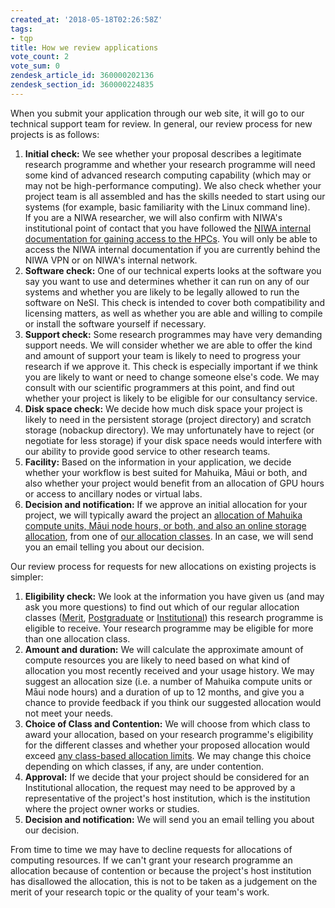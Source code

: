 ```yaml
---
created_at: '2018-05-18T02:26:58Z'
tags:
- tqp
title: How we review applications
vote_count: 2
vote_sum: 0
zendesk_article_id: 360000202136
zendesk_section_id: 360000224835
---
```


When you submit your application through our web site, it will go to our
technical support team for review. In general, our review process for
new projects is as follows:

1. **Initial check:** We see whether your proposal describes a
    legitimate research programme and whether your research programme
    will need some kind of advanced research computing capability (which
    may or may not be high-performance computing). We also check whether
    your project team is all assembled and has the skills needed to
    start using our systems (for example, basic familiarity with the
    Linux command line).  
    If you are a NIWA researcher, we will also confirm with NIWA's
    institutional point of contact that you have followed the
    [NIWA internal documentation for gaining access to the HPCs](https://one.niwa.co.nz/display/ONE/High+Performance+Computing+Facility+Services).
    You will only be able to access the NIWA internal documentation if
    you are currently behind the NIWA VPN or on NIWA's internal network.
2. **Software check:** One of our technical experts looks at the
    software you say you want to use and determines whether it can run
    on any of our systems and whether you are likely to be legally
    allowed to run the software on NeSI. This check is intended to cover
    both compatibility and licensing matters, as well as whether you are
    able and willing to compile or install the software yourself if
    necessary.
3. **Support check:** Some research programmes may have very demanding
    support needs. We will consider whether we are able to offer the
    kind and amount of support your team is likely to need to progress
    your research if we approve it. This check is especially important
    if we think you are likely to want or need to change someone else's
    code. We may consult with our scientific programmers at this point,
    and find out whether your project is likely to be eligible for our
    consultancy service.
4. **Disk space check:** We decide how much disk space your project is
    likely to need in the persistent storage (project directory) and
    scratch storage (nobackup directory). We may unfortunately have to
    reject (or negotiate for less storage) if your disk space needs
    would interfere with our ability to provide good service to other
    research teams.
5. **Facility:** Based on the information in your application, we
    decide whether your workflow is best suited for Mahuika, Māui or
    both, and also whether your project would benefit from an allocation
    of GPU hours or access to ancillary nodes or virtual labs.
6. **Decision and notification:** If we approve an initial allocation
    for your project, we will typically award the project an
    [allocation of Mahuika compute units, Māui node hours, or both, and also an online storage allocation](../../Getting_Started/Accounts-Projects_and_Allocations/What_is_an_allocation.md),
    from one of [our allocation classes](../../General/NeSI_Policies/Allocation_classes.md).
    In an case, we will send you an email telling you about our decision.

Our review process for requests for new allocations on existing projects
is simpler:

1. **Eligibility check:** We look at the information you have given us
    (and may ask you more questions) to find out which of our regular
    allocation classes
    ([Merit](Merit_allocations.md),
    [Postgraduate](Postgraduate_allocations.md)
    or
    [Institutional](Institutional_allocations.md))
    this research programme is eligible to receive. Your research
    programme may be eligible for more than one allocation class.
2. **Amount and duration:** We will calculate the approximate amount of
    compute resources you are likely to need based on what kind of
    allocation you most recently received and your usage history. We may
    suggest an allocation size (i.e. a number of Mahuika compute units
    or Māui node hours) and a duration of up to 12 months, and give you
    a chance to provide feedback if you think our suggested allocation
    would not meet your needs.
3. **Choice of Class and Contention:** We will choose from which class
    to award your allocation, based on your research programme's
    eligibility for the different classes and whether your proposed
    allocation would exceed [any class-based allocation limits](Allocation_classes.md).
    We may change this choice depending on which classes, if any, are
    under contention.
4. **Approval:** If we decide that your project should be considered
    for an Institutional allocation, the request may need to be approved
    by a representative of the project's host institution, which is the
    institution where the project owner works or studies.
5. **Decision and notification:** We will send you an email telling you
    about our decision.

From time to time we may have to decline requests for allocations of
computing resources. If we can't grant your research programme an
allocation because of contention or because the project's host
institution has disallowed the allocation, this is not to be taken as a
judgement on the merit of your research topic or the quality of your
team's work.
